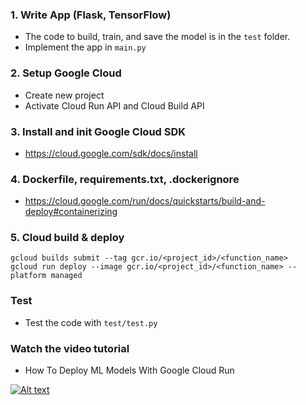 ### 1. Write App (Flask, TensorFlow)
- The code to build, train, and save the model is in the `test` folder.
- Implement the app in `main.py`
### 2. Setup Google Cloud 
- Create new project
- Activate Cloud Run API and Cloud Build API

### 3. Install and init Google Cloud SDK
- https://cloud.google.com/sdk/docs/install

### 4. Dockerfile, requirements.txt, .dockerignore
- https://cloud.google.com/run/docs/quickstarts/build-and-deploy#containerizing

### 5. Cloud build & deploy
```
gcloud builds submit --tag gcr.io/<project_id>/<function_name>
gcloud run deploy --image gcr.io/<project_id>/<function_name> --platform managed
```

### Test
- Test the code with `test/test.py`

### Watch the video tutorial
- How To Deploy ML Models With Google Cloud Run

[![Alt text](https://img.youtube.com/vi/vieoHqt7pxo/hqdefault.jpg)](https://youtu.be/vieoHqt7pxo)
